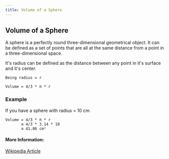 ```yaml
---
title: Volume of a Sphere
---
```

## Volume of a Sphere

A sphere is a perfectly round three-dimensional geometrical object. It can be defined as a set of points that are all at the same distance from a point in a three-dimensional space.

It's radius can be defined as the distance between any point in it's surface and it's center.

```
Being radius = r

Volume = 4/3 * π * r
```

### Example

If you have a sphere with radius = 10 cm

```
Volume = 4/3 * π * r
       ≅ 4/3 * 3.14 * 10
       ≅ 41.86 cm²
```

#### More Information:
[Wikipedia Article](https://en.wikipedia.org/wiki/Sphere)


